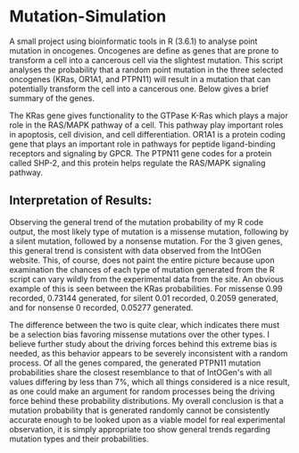 # Mutation-Simulation

A small project using bioinformatic tools in R (3.6.1) to analyse point mutation in oncogenes. Oncogenes are define as genes that are prone to transform a cell into a cancerous cell via the slightest mutation. This script analyses the probability that a random point mutation in the three selected oncogenes (KRas, OR1A1, and PTPN11) will result in a mutation that can potentially transform the cell into a cancerous one. Below gives a brief summary of the genes.

The KRas gene gives functionality to the GTPase K-Ras which plays a major role in the RAS/MAPK pathway of a cell. This pathway play important roles in apoptosis, cell division, and cell differentiation. OR1A1 is a protein coding gene that plays an important role in pathways for peptide ligand-binding receptors and signaling by GPCR. The PTPN11 gene codes for a protein called SHP-2, and this protein helps regulate the RAS/MAPK signaling pathway. 

## Interpretation of Results:

Observing the general trend of the mutation probability of my R code output, the most likely type of mutation is a missense mutation, following by a silent mutation, followed by a nonsense mutation. For the 3 given genes, this general trend is consistent with data observed from the IntOGen website. This, of course, does not paint the entire picture because upon examination the chances of each type of mutation generated from the R script can vary wildly from the experimental data from the site. An obvious example of this is seen between the KRas probabilities. For missense 0.99 recorded, 0.73144 generated, for silent 0.01 recorded, 0.2059 generated, and for nonsense 0 recorded, 0.05277 generated. 

The difference between the two is quite clear, which indicates there must be a selection bias favoring missense mutations over the other types. I believe further study about the driving forces behind this extreme bias is needed, as this behavior appears to be severely inconsistent with a random process. Of all the genes compared, the generated PTPN11 mutation probabilities share the closest resemblance to that of IntOGen's with all values differing by less than 7%, which all things considered is a nice result, as one could make an argument for random processes being the driving force behind these probability distributions. My overall conclusion is that a mutation probability that is generated randomly cannot be consistently accurate enough to be looked upon as a viable model for real experimental observation, it is simply appropriate too show general trends regarding mutation types and their probabilities.
